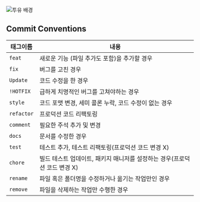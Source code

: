 ![투유 배경](https://github.com/user-attachments/assets/28777ee7-dfa6-4a9c-9325-6045e36735a9)

## Commit Conventions
| 태그이름   | 내용                                                                      |
| ---------- | ------------------------------------------------------------------------- |
| `feat`     | 새로운 기능 (파일 추가도 포함)을 추가할 경우                              |
| `fix `     | 버그를 고친 경우                                                          |
| `Update`   | 코드 수정을 한 경우                                                       |
| `!HOTFIX`  | 급하게 치명적인 버그를 고쳐야하는 경우                                    |
| `style`    | 코드 포맷 변경, 세미 콜론 누락, 코드 수정이 없는 경우                     |
| `refactor` | 프로덕션 코드 리팩토링                                                    |
| `comment`  | 필요한 주석 추가 및 변경                                                  |
| `docs`     | 문서를 수정한 경우                                                        |
| `test`     | 테스트 추가, 테스트 리팩토링(프로덕션 코드 변경 X)                        |
| `chore`    | 빌드 테스트 업데이트, 패키지 매니저를 설정하는 경우(프로덕션 코드 변경 X) |
| `rename`   | 파일 혹은 폴더명을 수정하거나 옮기는 작업만인 경우                        |
| `remove`   | 파일을 삭제하는 작업만 수행한 경우                                        |
